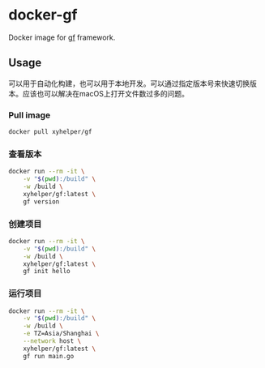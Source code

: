 # docker-gf

Docker image for [gf](https://github.com/gogf/gf/releases) framework.

## Usage

可以用于自动化构建，也可以用于本地开发。可以通过指定版本号来快速切换版本。应该也可以解决在macOS上打开文件数过多的问题。

### Pull image

```bash
docker pull xyhelper/gf
```

### 查看版本

```bash
docker run --rm -it \
    -v "$(pwd):/build" \
    -w /build \
    xyhelper/gf:latest \
    gf version
```

### 创建项目

```bash
docker run --rm -it \
    -v "$(pwd):/build" \
    -w /build \
    xyhelper/gf:latest \
    gf init hello
```

### 运行项目

```bash
docker run --rm -it \
    -v "$(pwd):/build" \
    -w /build \
    -e TZ=Asia/Shanghai \
    --network host \
    xyhelper/gf:latest \
    gf run main.go
```
